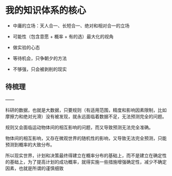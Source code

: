 # 我的知识体系的核心

- 中庸的立场：天人合一、长短合一、绝对和相对合一的立场

- 可能性（包含意愿 + 概率 + 有的选）最大化的视角

- 做实验的心态

- 等待机会，只争朝夕的方法

- 不够强，只会被剥削的现实



## 待梳理

——

科研的数据，也就是大数据，只要规则（有适用范围，精度和影响因素限制，比如摩擦力和绝对光滑）没有被发现，就永远面临着数据不足，无法预测完全的问题。

规则又会面临运动物体间的相互影响的问题，而又导致预测无法完全准确。

物体间的相互影响，又存在微观世界的随机性的影响，又导致无法完全预测，只能预测到概率的大致分布。

所以现实世界，计划和决策最终得建立在概率分布的基础上，而不是建立在确定性的基础上，为了提高计划的成功概率，就得实施一些措施增强确定性，减少不确定因素，也就是所谓的谨慎细致